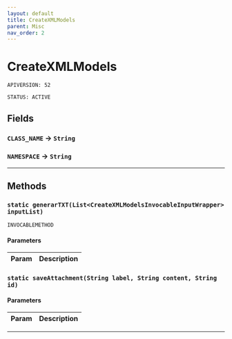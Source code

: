 ```yaml
---
layout: default
title: CreateXMLModels
parent: Misc
nav_order: 2
---
```


# CreateXMLModels

`APIVERSION: 52`

`STATUS: ACTIVE`

## Fields

### `CLASS_NAME` → `String`

### `NAMESPACE` → `String`

---

## Methods

### `static generarTXT(List<CreateXMLModelsInvocableInputWrapper> inputList)`

`INVOCABLEMETHOD`

#### Parameters

| Param | Description |
| ----- | ----------- |

### `static saveAttachment(String label, String content, String id)`

#### Parameters

| Param | Description |
| ----- | ----------- |

---
